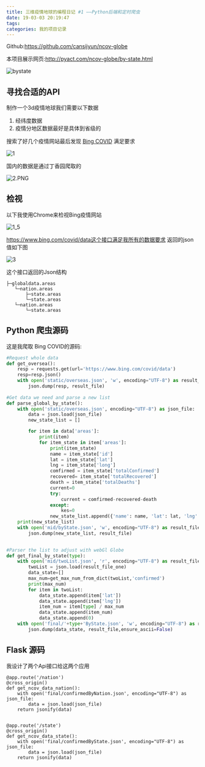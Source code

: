 ```yaml
---
title: 三维疫情地球的编程日记 #1 ——Python后端和定时爬虫
date: 19-03-03 20:19:47
tags:
categories: 我的项目记录
---
```

Github:https://github.com/cansijyun/ncov-globe

本项目展示网页:http://pyact.com/ncov-globe/by-state.html

![bystate](../../images/project/bystate.gif)

## 寻找合适的API

制作一个3d疫情地球我们需要以下数据

1. 经纬度数据
2. 疫情分地区数据最好是具体到省级的

搜索了好几个疫情网站最后发现 [Bing COVID](https://www.bing.com/covid) 满足要求

![1](../../images/project/1.PNG)

国内的数据是通过丁香园爬取的

![2.PNG](../../images/project/1240)

## 检视 

以下我使用Chrome来检视Bing疫情网站

![1_5](../../images/project/1_5.png)


 https://www.bing.com/covid/data这个接口满足我所有的数据要求
返回的json值如下图

![3](../../images/project/3.PNG)

这个接口返回的Json结构

```
├─globaldata.areas             
   └─nation.areas
       ├─state.areas      
       └─state.areas      
   └─nation.areas
       └─state.areas      
```



## Python  爬虫源码

这是我爬取 Bing COVID的源码:

```python
#Request whole data
def get_oversea():
    resp = requests.get(url='https://www.bing.com/covid/data')
    resp=resp.json()
    with open('static/overseas.json', 'w', encoding="UTF-8") as result_file:
        json.dump(resp, result_file)
        
#Get data we need and parse a new list        
def parse_global_by_state():
    with open('static/overseas.json', encoding="UTF-8") as json_file:
        data = json.load(json_file)
        new_state_list = []

        for item in data['areas']:
            print(item)
            for item_state in item['areas']:
                print(item_state)
                name = item_state['id']
                lat = item_state['lat']
                lng = item_state['long']
                comfirmed = item_state['totalConfirmed']
                recovered= item_state['totalRecovered']
                death = item_state['totalDeaths']
                current=0
                try:
                    current = comfirmed-recovered-death
                except:
                    kes=0
                new_state_list.append({'name': name, 'lat': lat, 'lng': lng, 'confirmed': comfirmed, 'current': current})
    print(new_state_list)
    with open('mid/byState.json', 'w', encoding="UTF-8") as result_file:
        json.dump(new_state_list, result_file)

        
#Parser the list to adjust with webGl Globe
def get_final_by_state(type):
    with open('mid/twoList.json', 'r', encoding="UTF-8") as result_file_one:
        twoList = json.load(result_file_one)
        data_state=[]
        max_num=get_max_num_from_dict(twoList,'confirmed')
        print(max_num)
        for item in twoList:
            data_state.append(item['lat'])
            data_state.append(item['lng'])
            item_num = item[type] / max_num
            data_state.append(item_num)
            data_state.append(0)
    with open('final/'+type+'ByState.json', 'w', encoding="UTF-8") as result_file:
        json.dump(data_state, result_file,ensure_ascii=False)
```

## Flask 源码

我设计了两个Api接口给这两个应用

```
@app.route('/nation')
@cross_origin()
def get_ncov_data_nation():
    with open('final/confirmedByNation.json', encoding="UTF-8") as json_file:
        data = json.load(json_file)
    return jsonify(data)


@app.route('/state')
@cross_origin()
def get_ncov_data_state():
    with open('final/confirmedByState.json', encoding="UTF-8") as json_file:
        data = json.load(json_file)
    return jsonify(data)
```



